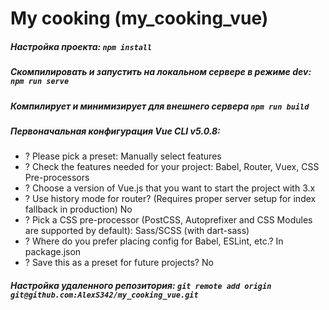 # My cooking (my_cooking_vue)

##### Настройка проекта: `npm install`

##### Скомпилировать и запустить на локальном сервере в режиме dev: `npm run serve`

##### Компилирует и минимизирует для внешнего сервера `npm run build`

##### Первоначальная конфигурация Vue CLI v5.0.8:
* ? Please pick a preset: Manually select features
* ? Check the features needed for your project: Babel, Router, Vuex, CSS Pre-processors
* ? Choose a version of Vue.js that you want to start the project with 3.x
* ? Use history mode for router? (Requires proper server setup for index fallback in production) No
* ? Pick a CSS pre-processor (PostCSS, Autoprefixer and CSS Modules are supported by default): Sass/SCSS (with dart-sass)
* ? Where do you prefer placing config for Babel, ESLint, etc.? In package.json
* ? Save this as a preset for future projects? No

##### Настройка удаленного репозитория: `git remote add origin git@github.com:AlexS342/my_cooking_vue.git`

